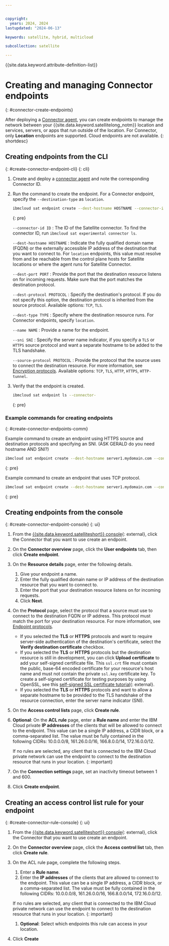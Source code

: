 ```yaml
---


copyright:
  years: 2024, 2024
lastupdated: "2024-06-13"

keywords: satellite, hybrid, multicloud

subcollection: satellite

---
```


{{site.data.keyword.attribute-definition-list}}

# Creating and managing Connector endpoints
{: #connector-create-endpoints}

After deploying a [Connector agent](/docs/satellite?topic=satellite-run-agent-locally), you can create endpoints to manage the network between your {{site.data.keyword.satellitelong_notm}} location and services, servers, or apps that run outside of the location. For Connector, only **Location** endpoints are supported. Cloud endpoints are not available.
{: shortdesc}

## Creating endpoints from the CLI
{: #create-connector-endpoint-cli}
{: cli}

1. Create and deploy a [connector agent](/docs/satellite?topic=satellite-create-connector&interface=cli) and note the corresponding Connector ID. 

2. Run the command to create the endpoint. For a Connector endpoint, specify the `--destination-type` as `location`.

    ```sh
    ibmcloud sat endpoint create --dest-hostname HOSTNAME --connector-id ID --dest-type location --dest-port PORT  --name NAME --source-protocol PROTOCOL [--dest-protocol PROTOCOL] [--sni SNI] 
    ```
    {: pre}

    `--connector-id ID`
    :    The ID of the Satellite connector. To find the connector ID, run `ibmcloud sat experimental connector ls`.

    `--dest-hostname HOSTNAME`
    :    Indicate the fully qualified domain name (FQDN) or the externally accessible IP address of the destination that you want to connect to. For `location` endpoints, this value must resolve from and be reachable from the control plane hosts for Satellite locations or where the agent runs for Satellite Connector.

    `--dest-port PORT`
    :    Provide the port that the destination resource listens on for incoming requests. Make sure that the port matches the destination protocol.

    `--dest-protocol PROTOCOL`
    :    Specify the destination's protocol. If you do not specify this option, the destination protocol is inherited from the source protocol. Available options: `TCP`, `TLS`.

    `--dest-type TYPE`
    :    Specify where the destination resource runs. For Connector endpoints, specify `location`.

    `--name NAME`
    :    Provide a name for the endpoint.

    `--sni SNI`
    :    Specify the server name indicator, if you specify a `TLS` or `HTTPS` source protocol and want a separate hostname to be added to the TLS handshake.

    `--source-protocol PROTOCOL`
    :    Provide the protocol that the source uses to connect the destination resource. For more information, see [Encryption protocols](/docs/satellite?topic=satellite-link-location-cloud#link-protocols). Available options: `TCP`, `TLS`, `HTTP`, `HTTPS`, `HTTP-tunnel`.

3. Verify that the endpoint is created.

    ```sh
    ibmcloud sat endpoint ls --connector-
    ```
    {: pre}



### Example commands for creating endpoints
{: #create-connector-endpoints-comm}

Example command to create an endpoint using HTTPS source and destination protocols and specifying an SNI. (ASK GERALD do you need hostname AND SNI?)

```sh
ibmcloud sat endpoint create --dest-hostname server1.mydomain.com --connector-id A1B0CDefgHilQ11ubmVjdG1yOiJjb11hnTdlWSRE1dnZla1szbDBsZyI --dest-type location --dest-port 443  --name myendpoint --source-protocol HTTPS --dest-protocol HTTPS --sni SNI mydomain.com
```
{: pre}

Example command to create an endpoint that uses TCP protocol. 

```sh
ibmcloud sat endpoint create --dest-hostname server1.mydomain.com --connector-id A1B0CDefgHilQ11ubmVjdG1yOiJjb11hnTdlWSRE1dnZla1szbDBsZyI --dest-type location --dest-port 443  --name myendpoint --source-protocol TCP --dest-protocol TCP
```
{: pre}




## Creating endpoints from the console
{: #create-connector-endpoint-console}
{: ui}

1. From the [{{site.data.keyword.satelliteshort}} console](https://cloud.ibm.com/satellite/locations){: external}, click the Connector that you want to use create an endpoint.

1. On the **Connector overview** page, click the **User endpoints** tab, then click **Create endpoint**.

1. On the **Resource details** page, enter the following details.

    1. Give your endpoint a name.
    1. Enter the fully qualified domain name or IP address of the destination resource that you want to connect to.
    1. Enter the port that your destination resource listens on for incoming requests.
    1. Click **Next**.

1. On the **Protocol** page, select the protocol that a source must use to connect to the destination FQDN or IP address. This protocol must match the port for your destination resource. For more information, see [Endpoint protocols](/docs/satellite?topic=satellite-link-location-cloud#link-protocols).
    - If you selected the **TLS** or **HTTPS** protocols and want to require server-side authentication of the destination's certificate, select the **Verify destination certificate** checkbox.
    - If you selected the **TLS** or **HTTPS** protocols but the destination resource is still in development, you can click **Upload certificate** to add your self-signed certificate file. This `ssl.crt` file must contain the public, base-64 encoded certificate for your resource's host name and must not contain the private `ssl.key` certificate key. To create a self-signed certificate for testing purposes by using OpenSSL, see this [self-signed SSL certificate tutorial](https://www.akadia.com/services/ssh_test_certificate.html){: external}.
    - If you selected the **TLS** or **HTTPS** protocols and want to allow a separate hostname to be provided to the TLS handshake of the resource connection, enter the server name indicator (SNI).
1. On the **Access control lists** page, click **Create rule**.

1. **Optional**: On the **ACL rule** page, enter a **Rule name** and enter the IBM Cloud private **IP addresses** of the clients that will be allowed to connect to the endpoint. This value can be a single IP address, a CIDR block, or a comma-separated list. The value must be fully contained in the following CIDRs: 10.0.0.0/8, 161.26.0.0/16, 166.8.0.0/14, 172.16.0.0/12.

    If no rules are selected, any client that is connected to the IBM Cloud private network can use the endpoint to connect to the destination resource that runs in your location.
    {: important}

1. On the **Connection settings** page, set an inactivity timeout between 1 and 600.
1. Click **Create endpoint**.


## Creating an access control list rule for your endpoint
{: #create-connector-rule-console}
{: ui}

1. From the [{{site.data.keyword.satelliteshort}} console](https://cloud.ibm.com/satellite/locations){: external}, click the Connector that you want to use create an endpoint.

1. On the **Connector overview** page, click the **Access control list** tab, then click **Create rule**.

1. On the ACL rule page, complete the following steps.
    1. Enter a **Rule name**.
    1. Enter the **IP addresses** of the clients that are allowed to connect to the endpoint. This value can be a single IP address, a CIDR block, or a comma-separated list. The value must be fully contained in the following CIDRs: 10.0.0.0/8, 161.26.0.0/16, 166.8.0.0/14, 172.16.0.0/12.

    If no rules are selected, any client that is connected to the IBM Cloud private network can use the endpoint to connect to the destination resource that runs in your location.
    {: important}

    1. **Optional**: Select which endpoints this rule can access in your location.

1. Click **Create**




